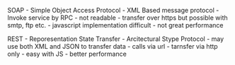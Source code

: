 SOAP - Simple Object Access Protocol
    - XML Based message protocol
    - Invoke service by RPC
    - not readable
    - transfer over https but possible with smtp, ftp etc.
    - javascript implementation difficult
    - not great performance

REST - Reporesentation State Transfer
    - Arcitectural Stype Protocol
    - may use both XML and JSON to transfer data
    - calls via url
    - tarnsfer via http only
    - easy with JS
    - better performance